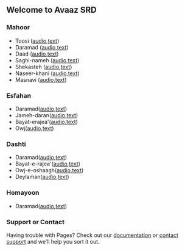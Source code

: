 ## Welcome to Avaaz SRD

### Mahoor
- Toosi ([audio](https://user-images.githubusercontent.com/95536232/144714293-17d5335d-b698-4448-af71-f7701cf51c0b.mp4),[text](https://github.com/sarasrd/avaaz/files/7654132/mahoor_toosi.pdf))
- Daramad ([audio](https://user-images.githubusercontent.com/95536232/144715422-cab9978b-ed64-4d3a-82f8-615935854e2f.mp4),[text](https://github.com/sarasrd/avaaz/files/7654163/mahoor_daramad.pdf))
- Daad ([audio](mahoor_daad.mp4),[text](mahoor_daad.pdf))
- Saghi-nameh ([audio](),[text]())
- Shekasteh ([audio](),[text]())
- Naseer-khani ([audio](),[text]())
- Masnavi ([audio](),[text]())

### Esfahan

- Daramad([audio](),[text]())
- Jameh-daran([audio](),[text]())
- Bayat-erajea'([audio](),[text]())
- Owj([audio](),[text]())

### Dashti

- Daramad([audio](),[text]())
- Bayat-e-rajea'([audio](),[text]())
- Owj-e-oshaagh([audio](),[text]())
- Deylaman([audio](),[text]())

### Homayoon

- Daramad([audio](),[text]())
 
### Support or Contact

Having trouble with Pages? Check out our [documentation](https://docs.github.com/categories/github-pages-basics/) or [contact support](https://support.github.com/contact) and we’ll help you sort it out.
